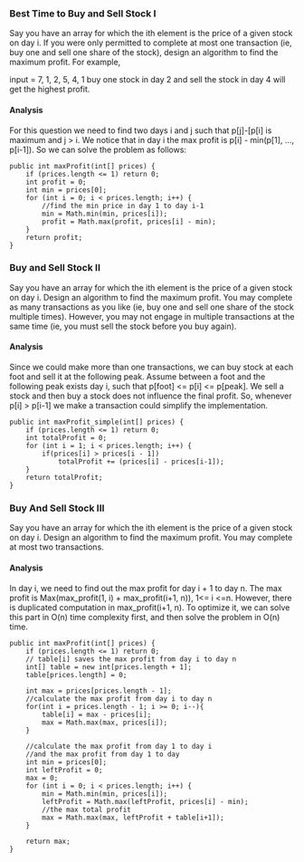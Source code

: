 ### Best Time to Buy and Sell Stock I

Say you have an array for which the ith element is the price of a given stock on day i. If you were only permitted to complete at most one transaction (ie, buy one and sell one share of the stock), design an algorithm to find the maximum profit. For example,

input = 7, 1, 2, 5, 4, 1
buy one stock in day 2 and sell the stock in day 4 
will get the highest profit.

#### Analysis

For this question we need to find two days i and j such that p[j]-[p[i] is maximum and j > i.
We notice that in day i the max profit is p[i] - min(p[1], ..., p[i-1]). So we can solve the problem as follows:

```
public int maxProfit(int[] prices) {
    if (prices.length <= 1) return 0;
    int profit = 0;
    int min = prices[0];
    for (int i = 0; i < prices.length; i++) {
        //find the min price in day 1 to day i-1
        min = Math.min(min, prices[i]);
        profit = Math.max(profit, prices[i] - min);
    }
    return profit;
}
```

### Buy and Sell Stock II

Say you have an array for which the ith element is the price of a given stock on day i. 
Design an algorithm to find the maximum profit. You may complete as many transactions as 
you like (ie, buy one and sell one share of the stock multiple times). However, you may 
not engage in multiple transactions at the same time (ie, you must sell the stock before you buy again).

#### Analysis

Since we could make more than one transactions, we can buy stock at each foot and sell it at the following peak.
Assume between a foot and the following peak exists day i, such that p[foot] <= p[i] <= p[peak]. We sell a stock 
and then buy a stock does not influence the final profit. So, whenever p[i] > p[i-1] we make a transaction could 
simplify the implementation.

```
public int maxProfit_simple(int[] prices) {
    if (prices.length <= 1) return 0;
    int totalProfit = 0;
    for (int i = 1; i < prices.length; i++) {
        if(prices[i] > prices[i - 1])
            totalProfit += (prices[i] - prices[i-1]);
    }
    return totalProfit;
}
```

### Buy And Sell Stock III

Say you have an array for which the ith element is the price of a given stock on day i. Design an algorithm 
to find the maximum profit. You may complete at most two transactions.

#### Analysis

In day i, we need to find out the max profit for day i + 1 to day n. The max profit is 
Max(max_profit(1, i) + max_profit(i+1, n)), 1<= i <=n. 
However, there is duplicated computation in max_profit(i+1, n). To optimize it, we can 
solve this part in O(n) time complexity first, and then solve the problem in O(n) time.

```
public int maxProfit(int[] prices) {
    if (prices.length <= 1) return 0;
    // table[i] saves the max profit from day i to day n
    int[] table = new int[prices.length + 1];
    table[prices.length] = 0;
        
    int max = prices[prices.length - 1];
    //calculate the max profit from day i to day n
    for(int i = prices.length - 1; i >= 0; i--){
        table[i] = max - prices[i];
        max = Math.max(max, prices[i]);
    }
    
    //calculate the max profit from day 1 to day i
    //and the max profit from day 1 to day 
    int min = prices[0];
    int leftProfit = 0;
    max = 0;
    for (int i = 0; i < prices.length; i++) {
        min = Math.min(min, prices[i]);
        leftProfit = Math.max(leftProfit, prices[i] - min);
        //the max total profit
        max = Math.max(max, leftProfit + table[i+1]);
    }
        
    return max;
}
```
